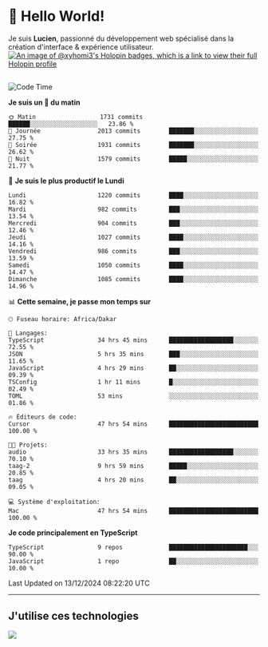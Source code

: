 # 👋 Hello World!

Je suis **Lucien**, passionné du développement web spécialisé dans la création d'interface & expérience utilisateur.
[![An image of @xyhomi3's Holopin badges, which is a link to view their full Holopin profile](https://holopin.me/xyhomi3)](https://holopin.io/@xyhomi3)

##

<!--START_SECTION:waka-->
![Code Time](http://img.shields.io/badge/Code%20Time-2%2C787%20hrs%203%20mins-blue)

**Je suis un 🐤 du matin** 

```text
🌞 Matin                  1731 commits        ██████░░░░░░░░░░░░░░░░░░░   23.86 % 
🌆 Journée                2013 commits        ███████░░░░░░░░░░░░░░░░░░   27.75 % 
🌃 Soirée                 1931 commits        ███████░░░░░░░░░░░░░░░░░░   26.62 % 
🌙 Nuit                   1579 commits        █████░░░░░░░░░░░░░░░░░░░░   21.77 % 
```
📅 **Je suis le plus productif le Lundi** 

```text
Lundi                    1220 commits        ████░░░░░░░░░░░░░░░░░░░░░   16.82 % 
Mardi                    982 commits         ███░░░░░░░░░░░░░░░░░░░░░░   13.54 % 
Mercredi                 904 commits         ███░░░░░░░░░░░░░░░░░░░░░░   12.46 % 
Jeudi                    1027 commits        ████░░░░░░░░░░░░░░░░░░░░░   14.16 % 
Vendredi                 986 commits         ███░░░░░░░░░░░░░░░░░░░░░░   13.59 % 
Samedi                   1050 commits        ████░░░░░░░░░░░░░░░░░░░░░   14.47 % 
Dimanche                 1085 commits        ████░░░░░░░░░░░░░░░░░░░░░   14.96 % 
```


📊 **Cette semaine, je passe mon temps sur** 

```text
🕑︎ Fuseau horaire: Africa/Dakar

💬 Langages: 
TypeScript               34 hrs 45 mins      ██████████████████░░░░░░░   72.55 % 
JSON                     5 hrs 35 mins       ███░░░░░░░░░░░░░░░░░░░░░░   11.65 % 
JavaScript               4 hrs 29 mins       ██░░░░░░░░░░░░░░░░░░░░░░░   09.39 % 
TSConfig                 1 hr 11 mins        █░░░░░░░░░░░░░░░░░░░░░░░░   02.49 % 
TOML                     53 mins             ░░░░░░░░░░░░░░░░░░░░░░░░░   01.86 % 

🔥 Éditeurs de code: 
Cursor                   47 hrs 54 mins      █████████████████████████   100.00 % 

🐱‍💻 Projets: 
audio                    33 hrs 35 mins      ██████████████████░░░░░░░   70.10 % 
taag-2                   9 hrs 59 mins       █████░░░░░░░░░░░░░░░░░░░░   20.85 % 
taag                     4 hrs 20 mins       ██░░░░░░░░░░░░░░░░░░░░░░░   09.05 % 

💻 Système d'exploitation: 
Mac                      47 hrs 54 mins      █████████████████████████   100.00 % 
```

**Je code principalement en TypeScript** 

```text
TypeScript               9 repos             ██████████████████████░░░   90.00 % 
JavaScript               1 repo              ██░░░░░░░░░░░░░░░░░░░░░░░   10.00 % 
```




 Last Updated on 13/12/2024 08:22:20 UTC
<!--END_SECTION:waka-->
---

## J'utilise ces technologies

<p align="left">
  <a href="https://skillicons.dev">
    <img src="https://skillicons.dev/icons?i=ts,js,md,scss,tailwind,react,docker,express,astro,vite,nextjs,vercel,figma,ableton" />
  </a>
</p>

